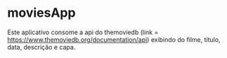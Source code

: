 # moviesApp
Este aplicativo consome a api do themoviedb (link = https://www.themoviedb.org/documentation/api) exibindo do filme, título, data, descrição e capa.
